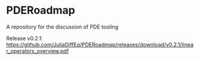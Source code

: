 # PDERoadmap

A repository for the discussion of PDE tooling

Release v0.2.1: https://github.com/JuliaDiffEq/PDERoadmap/releases/download/v0.2.1/linear_operators_overview.pdf
